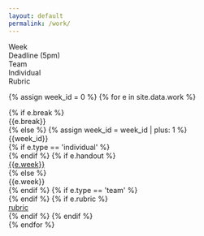 ```yaml
---
layout: default
permalink: /work/
---
```


<div class="week hrow">
    <div class="week_id">Week</div>
    <div class="date">Deadline (5pm)</div>
    <div class="topic">Team</div>
    <div class="topic">Individual</div>
	<div class="topic">Rubric</div>
</div>

{% assign week_id = 0 %}
{% for e in site.data.work %}
<div class="week {% cycle "odd", "even" %}">
    {% if e.break %}
    <div class="week_id"></div>
    <div class="date"></div>
	<div class="topic">{{e.break}}</div>
    {% else %}
    {% assign week_id = week_id | plus: 1 %}
    <div class="week_id">{{week_id}}</div>
    <div class="date"></div>
    {% if e.type == 'individual' %}
         <div class="topic"></div>
    {% endif %}
    {% if e.handout %}
    <div class="topic"><a href="{{e.handout}}">{{e.week}}</a></div>
    {% else %}
    <div class="topic">{{e.week}}</div>
    {% endif %}
    {% if e.type == 'team' %}
         <div class="topic"></div>
    {% endif %}
    {% if e.rubric %}
        <div class="topic"><a href="{{e.rubric}}">rubric</a></div>
    {% endif %}
    {% endif %}
</div>
{% endfor %}

<script type="text/javascript">
   make_schedule({{site.data.settings.first}},7,0);
</script>
   

